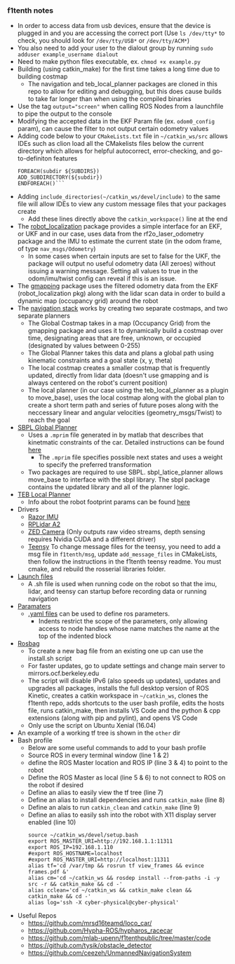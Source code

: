 ### f1tenth notes
- In order to access data from usb devices, ensure that the device is plugged in and you are accessing the correct port (Use `ls /dev/tty*` to check, you should look for `/dev/tty/USB*` or `/dev/tty/ACM*`)
- You also need to add your user to the dialout group by running `sudo adduser example_username dialout`
- Need to make python files executable, ex. `chmod +x example.py`
- Building (using catkin_make) for the first time takes a long time due to building costmap
    - The navigation and teb_local_planner packages are cloned in this repo to allow for editing and debugging, but this does cause builds to take far longer than when using the compiled binaries
- Use the tag `output="screen"` when calling ROS Nodes from a launchfile to pipe the output to the console
- Modifying the accepted data in the EKF Param file (ex. `odom0_config` param), can cause the filter to not output certain odometry values
- Adding code below to your `CMakeLists.txt` file in `~/catkin_ws/src` allows IDEs such as clion load all the CMakelists files below the current directory which allows for helpful autocorrect, error-checking, and go-to-definiton features
    ``` 
    FOREACH(subdir ${SUBDIRS})
    ADD_SUBDIRECTORY(${subdir})
    ENDFOREACH()```
- Adding `include_directories(~/catkin_ws/devel/include)` to the same file will allow IDEs to view any custom message files that your packages create
    - Add these lines directly above the `catkin_workspace()` line at the end
- The [robot_localization](http://wiki.ros.org/robot_localization) package provides a simple interface for an EKF, or UKF and in our case, uses data from the rf2o_laser_odometry package and the IMU to estimate the current state (in the odom frame, of type `nav_msgs/Odometry`)
    - In some cases when certain inputs are set to false for the UKF, the package will output no useful odometry data (All zeroes) without issuing a warning message. Setting all values to true in the odom/imu/twist config can reveal if this is an issue.
- The [gmapping](http://wiki.ros.org/gmapping) package uses the filtered odometry data from the EKF (robot_localization pkg) along with the lidar scan data in order to build a dynamic map (occupancy grid) around the robot
- The [navigation stack](http://wiki.ros.org/navigation?distro=kinetic) works by creating two separate costmaps, and two separate planners
    - The Global Costmap takes in a map (Occupancy Grid) from the gmapping package and uses it to dynamically build a costmap over time, designating areas that are free, unknown, or occupied (designated by values between 0-255)
    - The Global Planner takes this data and plans a global path using kinematic constraints and a goal state (x, y, theta)
    - The local costmap creates a smaller costmap that is frequently updated, directly from lidar data (doesn't use gmapping and is always centered on the robot's current position)
    - The local planner (in our case using the teb_local_planner as a plugin to move_base), uses the local costmap along with the global plan to create a short term path and series of future poses along with the neccessary linear and angular velocities (geometry_msgs/Twist) to reach the goal
- [SBPL Global Planner](http://wiki.ros.org/sbpl_lattice_planner)
    - Uses a `.mprim` file generated in by matlab that describes that kinetmatic constraints of the car. Detailed instructions can be found [here](http://sbpl.net/node/52)
        - The `.mprim` file specifies possible next states and uses a weight to specify the preferred transformation 
    - Two packages are required to use SBPL. sbpl_latice_planner allows move_base to interface with the sbpl library. The sbpl package contains the updated library and all of the planner logic.
- [TEB Local Planner](http://wiki.ros.org/teb_local_planner)
    - Info about the robot footprint params can be found [here](http://wiki.ros.org/teb_local_planner/Tutorials/Obstacle%20Avoidance%20and%20Robot%20Footprint%20Model)
- Drivers
    - [Razor IMU](https://github.com/KristofRobot/razor_imu_9dof)
    - [RPLidar A2](https://github.com/Slamtec/rplidar_ros)
    - [ZED Camera](https://github.com/willdzeng/zed_cpu_ros) (Only outputs raw video streams, depth sensing requires Nvidia CUDA and a different driver)
    - [Teensy](https://github.com/mlab-upenn/f1tenthpublic/tree/master/code/Teensy%20Firmware) To change message files for the teensy, you need to add a msg file in `f1tenth/msg`, update `add_message_files` in CMakeLists, then follow the instructions in the f1tenth teensy readme. You must cmake, and rebuild the rosserial libraries folder.
- [Launch files](http://wiki.ros.org/roslaunch)
    - A .sh file is used when running code on the robot so that the imu, lidar, and teensy can startup before recording data or running navigation   
- [Paramaters](http://wiki.ros.org/rosparam#YAML_Format)
    - [.yaml files](http://wiki.ros.org/rosparam#YAML_Format) can be used to define ros parameters.
        - Indents restrict the scope of the parameters, only allowing access to node handles whose name matches the name at the top of the indented block
- [Rosbag](http://wiki.ros.org/rosbag/Commandline)
    - To create a new bag file from an existing one up can use the install.sh script
    - For faster updates, go to update settings and change main server to mirrors.ocf.berkeley.edu
    - The script will disable IPv6 (also speeds up updates), updates and upgrades all packages, installs the full desktop version of ROS Kinetic, creates a catkin workspace in `~/catkin_ws`, clones the f1tenth repo, adds shortcuts to the user bash profile, edits the hosts file, runs catkin_make, then installs VS Code and the python & cpp extensions (along with pip and pylint), and opens VS Code
    - Only use the script on Ubuntu Xenial (16.04)
- An example of a working tf tree is shown in the `other` dir
- Bash profile
    - Below are some useful commands to add to your bash profile
    - Source ROS in every terminal window (line 1 & 2)
    - define the ROS Master location and ROS IP (line 3 & 4) to point to the robot
    - Define the ROS Master as local (line 5 & 6) to not connect to ROS on the robot if desired
    - Define an alias to easily view the tf tree (line 7)
    - Define an alias to install dependencies and runs `catkin_make` (line 8)
    - Define an alais to run `catkin_clean` and `catkin_make` (line 9)
    - Define an alias to easily ssh into the robot with X11 display server enabled (line 10)
        ```source /opt/ros/kinetic/setup.bash
       source ~/catkin_ws/devel/setup.bash
       export ROS_MASTER_URI=http://192.168.1.1:11311
       export ROS_IP=192.168.1.110
       #export ROS_HOSTNAME=localhost
       #export ROS_MASTER_URI=http://localhost:11311
       alias tf='cd /var/tmp && rosrun tf view_frames && evince frames.pdf &'
       alias cm='cd ~/catkin_ws && rosdep install --from-paths -i -y src -r && catkin_make && cd -'
       alias cclean='cd ~/catkin_ws && catkin_make clean && catkin_make && cd -'
       alias log='ssh -X cyber-physical@cyber-physical'
        ```
- Useful Repos
    - https://github.com/mrsd16teamd/loco_car/
    - https://github.com/Hypha-ROS/hypharos_racecar
    - https://github.com/mlab-upenn/f1tenthpublic/tree/master/code
    - https://github.com/tysik/obstacle_detector
    - https://github.com/ceezeh/UnmannedNavigationSystem
